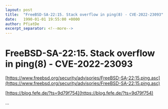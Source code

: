 ```yaml
---
layout: post
title:  "FreeBSD-SA-22:15. Stack overflow in ping(8) - CVE-2022-23093"
date:   1990-01-01 19:55:00 +0000
author: PfiatDe
excerpt_separator: <!--more-->
---
```


# FreeBSD-SA-22:15. Stack overflow in ping(8) - CVE-2022-23093

[https://www.freebsd.org/security/advisories/FreeBSD-SA-22:15.ping.asc](https://www.freebsd.org/security/advisories/FreeBSD-SA-22:15.ping.asc)

[https://blog.fefe.de/?ts=9d79f754](https://blog.fefe.de/?ts=9d79f754)

...
<!--more-->

